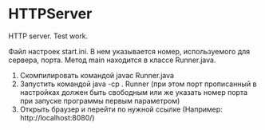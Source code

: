 HTTPServer
==========
HTTP server.
Test work.

Файл настроек start.ini. В нем указывается номер, используемого для сервера, порта.
Метод main находится в классе Runner.java.
1) Скомпилировать командой javac Runner.java
2) Запустить командой java -cp . Runner (при этом порт прописанный в настройках должен быть свободным
или же указать номер порта при запуске программы первым параметром)
3) Открыть браузер и перейти по нужной ссылке (Например: http://localhost:8080/)